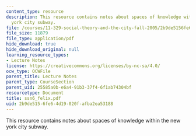 ```yaml
---
content_type: resource
description: This resource contains notes about spaces of knowledge within the new
  york city subway.
file: /courses/11-329-social-theory-and-the-city-fall-2005/2b9de5156fe64d19020fafba2ea53188_ssn6_felix.pdf
file_size: 11879
file_type: application/pdf
hide_download: true
hide_download_original: null
learning_resource_types:
- Lecture Notes
license: https://creativecommons.org/licenses/by-nc-sa/4.0/
ocw_type: OCWFile
parent_title: Lecture Notes
parent_type: CourseSection
parent_uid: 25585a0b-e6a4-91b3-37f4-6f1ab74304bf
resourcetype: Document
title: ssn6_felix.pdf
uid: 2b9de515-6fe6-4d19-020f-afba2ea53188
---
```

This resource contains notes about spaces of knowledge within the new york city subway.